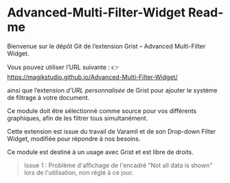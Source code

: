 # Advanced-Multi-Filter-Widget Read-me

Bienvenue sur le dépôt Git de l’extension Grist – Advanced Multi-Filter Widget.

Vous pouvez utiliser l’URL suivante :
👉 https://magikstudio.github.io/Advanced-Multi-Filter-Widget/

ainsi que l’extension *d’URL personnalisée* de Grist pour ajouter le système de filtrage à votre document.


Ce module doit être sélectionné comme source pour vos différents graphiques, afin de les filtrer tous simultanément.

Cette extension est issue du travail de Varamil et de son Drop-down Filter Widget, modifiée pour répondre à nos besoins.

Ce module est destiné à un usage avec Grist et est libre de droits.

> Issue 1 : Problème d'affichage de l'encadré "Not all data is shown" lors de l'utilisation, non réglé à ce jour. 
